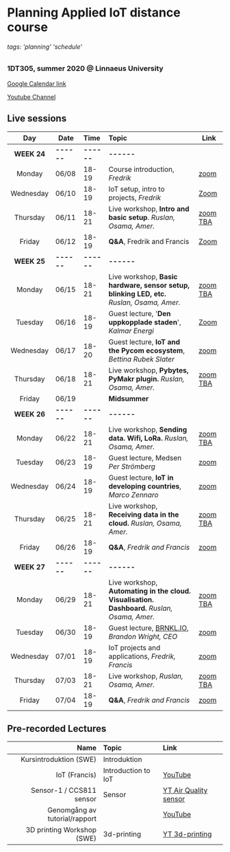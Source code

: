 # Planning Applied IoT distance course

###### tags: 'planning' 'schedule'

### 1DT305, summer 2020 @ Linnaeus University

[Google Calendar link](https://calendar.google.com/calendar?cid=ZWxocHJrZGE3M2o5am9mM2ZtNmdzaWtpajRAZ3JvdXAuY2FsZW5kYXIuZ29vZ2xlLmNvbQ)

[Youtube Channel](https://www.youtube.com/channel/UCj70OvBUiWxO8Rj_qfUcHsQ)

## Live sessions

| Day | Date | Time | Topic | Link |
| :---: | --- | :--- | :--- | --- |
| **WEEK 24**| **------**|**------** |**------**
| Monday | 06/08 | 18-19 | Course introduction, *Fredrik* | [zoom](https://lnu-se.zoom.us/j/6466400631)
| Wednesday | 06/10 | 18-19 | IoT setup, intro to projects, *Fredrik* | [Zoom](https://lnu-se.zoom.us/j/6466400631)
| Thursday | 06/11 | 18-21 | Live workshop, **Intro and basic setup**. *Ruslan, Osama, Amer.* | [zoom TBA](zoom)
| Friday | 06/12 | 18-19 | **Q&A**, Fredrik and Francis | [Zoom](https://lnu-se.zoom.us/j/6466400631)
| **WEEK 25**| **------**|**------** |**------**
| Monday | 06/15 | 18-21 | Live workshop, **Basic hardware, sensor setup, blinking LED, etc.** *Ruslan, Osama, Amer.* | [zoom TBA](zoom)
| Tuesday | 06/16 | 18-19 | Guest lecture, '**Den uppkopplade staden**', *Kalmar Energi* | [Zoom](https://lnu-se.zoom.us/j/68591273914)
| Wednesday | 06/17 | 18-20 | Guest lecture, **IoT and the Pycom ecosystem**, *Bettina Rubek Slater* | [zoom](https://lnu-se.zoom.us/j/6466400631)
| Thursday | 06/18 | 18-21 | Live workshop, **Pybytes, PyMakr plugin.** *Ruslan, Osama, Amer.* | [zoom TBA](zoom)
| Friday | 06/19 |  | **Midsummer** |
| **WEEK 26**| **------**|**------** |**------**
| Monday | 06/22 | 18-21 | Live workshop, **Sending data. Wifi, LoRa.**  *Ruslan, Osama, Amer.* | [zoom TBA](zoom)
| Tuesday | 06/23 | 18-19 | Guest lecture, Medsen *Per Strömberg*| [zoom](https://lnu-se.zoom.us/j/6466400631)
| Wednesday | 06/24 | 18-19 | Guest lecture, **IoT in developing countries**, *Marco Zennaro*  | [zoom](https://lnu-se.zoom.us/skype/67506037520)
| Thursday | 06/25 | 18-21 | Live workshop, **Receiving data in the cloud.**  *Ruslan, Osama, Amer.* | [zoom TBA](zoom)
| Friday | 06/26 | 18-19 | **Q&A**, *Fredrik and Francis* | [zoom](https://lnu-se.zoom.us/j/6466400631)
| **WEEK 27**| **------**|**------** |**------**
| Monday | 06/29 | 18-21 | Live workshop, **Automating in the cloud. Visualisation. Dashboard.**  *Ruslan, Osama, Amer.* | [zoom TBA](zoom)
| Tuesday | 06/30 | 18-19 | Guest lecture, [BRNKL.IO](BRNKL.IO), *Brandon Wright, CEO* | [zoom](https://lnu-se.zoom.us/j/6466400631)
| Wednesday | 07/01 | 18-19 | IoT projects and applications, *Fredrik, Francis* | [zoom](https://lnu-se.zoom.us/j/6466400631)
| Thursday | 07/03 | 18-21 | Live workshop,  *Ruslan, Osama, Amer.* | [zoom TBA](zoom)
| Friday | 07/04 | 18-19 | **Q&A**, *Fredrik and Francis* | [zoom](https://lnu-se.zoom.us/j/6466400631)



## Pre-recorded Lectures

|            Name            | Topic               | Link                                                  |
|--------------------------:|:------------------- |:----------------------------------------------------- |
|   Kursintroduktion (SWE)   | Introduktion        | []( ..)                                               |
|       IoT (Francis)        | Introduction to IoT | [YouTube](https://youtu.be/7s19AwCSNmg)               |
|  Sensor-1 / CCS811 sensor  | Sensor              | [YT Air Quality sensor](https://youtu.be/6x12pDTNqSA) |
|   Genomgång av tutorial/rapport                         |                     | [YouTube](https://youtu.be/g1oWs8J7lNQ)               |
| 3D printing Workshop (SWE) | 3d-printing         | [YT 3d-printing](https://youtu.be/pZXlSApSQXU)                                    |



